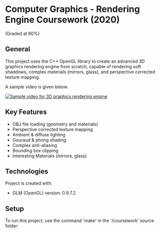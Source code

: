 # Computer Graphics - Rendering Engine Coursework (2020)
(Graded at 80%)

## General
This project uses the C++ OpenGL library to create an advanced 3D graphics rendering engine from scratch, capable of rendering soft shaddows, complex materials (mirrors, glass), and perspective corrected texture mapping.

A sample video is given below.

[![Sample video for 3D graphics rendering engine](https://img.youtube.com/vi/BW3S2-OglDs/0.jpg)](https://www.youtube.com/watch?v=BW3S2-OglDs)

## Key Features
* OBJ file loading (geometry and materials)
* Perspective corrected texture mapping
* Ambient & diffuse lighting
* Gouraud & phong shading
* Complex anti-aliasing
* Bounding box clipping
* Interesting Materials (mirrors, glass)
	
## Technologies
Project is created with:
* GLM (OpenGL) version: 0.9.7.2

	
## Setup
To run this project, use the command 'make' in the '/coursework' source folder:
